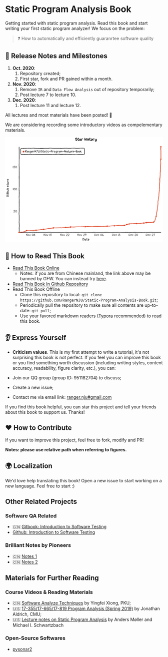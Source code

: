 # Static Program Analysis Book

Getting started with static program analysis. Read this book and start writing your first static program analyzer! We focus on the problem:

> ❓ How to automatically and efficiently guaranrtee software quality

## 🚀 Release Notes and Milestones

1. **Oct. 2020**:
   1. Repository created;
   2. First star, fork and PR gained within a month.
2. **Nov. 2020**:
   1. Remove `IR` and `Data Flow Analysis` out of repository temporarily;
   2. Post lecture 7 to lecture 10.
3. **Dec. 2020**:
   1. Post lecture 11 and lecture 12.

All lectures and most materials have been posted! 🎉

We are considering recording some introductory videos as compelementary materials.

![Thanks for you support](../assets/README/image-20201231205814145.png)

## 📕 How to Read This Book

* [Read This Book Online](https://ranger-nju.gitbook.io/static-program-analysis-book/)
  * Notes: if you are from Chinese mainland, the link above may be banned by GFW. You can instead try [here](https://spa-book.pblo.gq/).
* [Read This Book In Github Repository](https://github.com/RangerNJU/Static-Program-Analysis-Book)
* Read This Book Offline
  * Clone this repository to local: `git clone https://github.com/RangerNJU/Static-Program-Analysis-Book.git`;
  * Periodically pull the repository to make sure all contents are up-to-date: `git pull`;
  * Use your favored markdown readers ([Typora](https://typora.io/) recommended) to read this book.

## 👂 Express Yourself

* **Criticism values**. This is my first attempt to write a tutorial, it's not surprising this book is not perfect. If you feel you can improve this book or you find something worth discussion (including writing styles, content accuracy, readability, figure clarity, etc.), you can:

* Join our QQ group (group ID: 951182704) to discuss;
* Create a new issue;
* Contact me via email link: [ranger.nju\#gmail.com](mailto:ranger.nju@gmail.com)

If you find this book helpful, you can star this project and tell your friends about this book to support us. Thanks!

## ❤️ How to Contribute

If you want to improve this project, feel free to fork, modify and PR!

**Notes: please use relative path when referring to figures.**

## 🌍 Localization

We'd love help translating this book! Open a new issue to start working on a new language. Feel free to start :\)

## Other Related Projects

### Software QA Related

* 🇨🇳 [Gitbook: Introduction to Software Testing](https://ranger-nju.gitbook.io/software-testing-intro)
* [Github: Introduction to Software Testing](https://github.com/RangerNJU/Software-Testing-Intro)

### Brilliant Notes by Pioneers

* 🇨🇳 [Notes 1](https://blog.csdn.net/panhewu9919/article/details/106007155)
* 🇨🇳 [Notes 2](https://fancypei.github.io/SA/)

## Materials for Further Reading

### Course Videos & Reading Materials

- 🇨🇳 [Software Analyze Techniques](https://liveclass.org.cn/cloudCourse/#/courseDetail/8mI06L2eRqk8GcsW) by Yingfei Xiong, PKU;
- 🇺🇸 [17-355/17-665/17-819 Program Analysis (Spring 2019)](https://www.cs.cmu.edu/~aldrich/courses/17-355-19sp/) by Jonathan Aldrich, CMU;
- 🇺🇸 [Lecture notes on Static Program Analysis](https://cs.au.dk/~amoeller/spa/) by Anders Møller and Michael I. Schwartzbach

### Open-Source Softwares

* [pysonar2](https://github.com/yinwang0/pysonar2)
